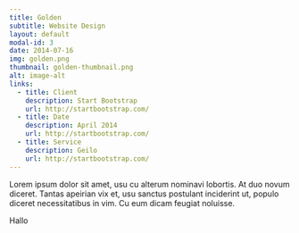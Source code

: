 ```yaml
---
title: Golden
subtitle: Website Design
layout: default
modal-id: 3
date: 2014-07-16
img: golden.png
thumbnail: golden-thumbnail.png
alt: image-alt
links:
  - title: Client
    description: Start Bootstrap
    url: http://startbootstrap.com/
  - title: Date
    description: April 2014
    url: http://startbootstrap.com/
  - title: Service
    description: Geilo
    url: http://startbootstrap.com/
---
```

Lorem ipsum dolor sit amet, usu cu alterum nominavi lobortis. At duo novum diceret. Tantas apeirian vix et, usu sanctus postulant inciderint ut, populo diceret necessitatibus in vim. Cu eum dicam feugiat noluisse.

Hallo
